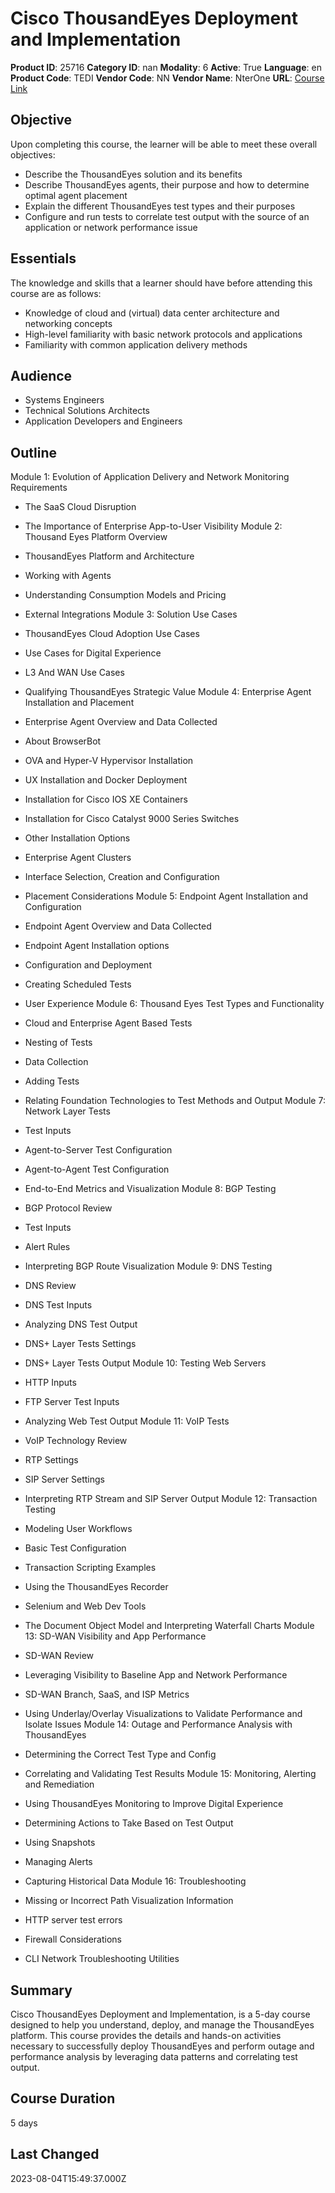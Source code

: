 # Cisco ThousandEyes Deployment and Implementation

**Product ID**: 25716
**Category ID**: nan
**Modality**: 6
**Active**: True
**Language**: en
**Product Code**: TEDI
**Vendor Code**: NN
**Vendor Name**: NterOne
**URL**: [Course Link](https://www.fastlaneus.com/course/nterone-tedi)

## Objective
Upon completing this course, the learner will be able to meet these overall objectives:



- Describe the ThousandEyes solution and its benefits
- Describe ThousandEyes agents, their purpose and how to determine optimal agent placement
- Explain the different ThousandEyes test types and their purposes
- Configure and run tests to correlate test output with the source of an application or network performance issue

## Essentials
The knowledge and skills that a learner should have before attending this course are as follows:



- Knowledge of cloud and (virtual) data center architecture and networking concepts
- High-level familiarity with basic network protocols and applications
- Familiarity with common application delivery methods

## Audience
- Systems Engineers
- Technical Solutions Architects
- Application Developers and Engineers

## Outline
Module 1: Evolution of Application Delivery and Network Monitoring Requirements



- The SaaS Cloud Disruption
- The Importance of Enterprise App-to-User Visibility
Module 2: Thousand Eyes Platform Overview



- ThousandEyes Platform and Architecture
- Working with Agents
- Understanding Consumption Models and Pricing
- External Integrations
Module 3: Solution Use Cases



- ThousandEyes Cloud Adoption Use Cases
- Use Cases for Digital Experience
- L3 And WAN Use Cases
- Qualifying ThousandEyes Strategic Value
Module 4: Enterprise Agent Installation and Placement



- Enterprise Agent Overview and Data Collected
- About BrowserBot
- OVA and Hyper-V Hypervisor Installation
- UX Installation and Docker Deployment
- Installation for Cisco IOS XE Containers
- Installation for Cisco Catalyst 9000 Series Switches
- Other Installation Options
- Enterprise Agent Clusters
- Interface Selection, Creation and Configuration
- Placement Considerations
Module 5: Endpoint Agent Installation and Configuration 



- Endpoint Agent Overview and Data Collected
- Endpoint Agent Installation options
- Configuration and Deployment
- Creating Scheduled Tests
- User Experience
Module 6: Thousand Eyes Test Types and Functionality 



- Cloud and Enterprise Agent Based Tests
- Nesting of Tests
- Data Collection
- Adding Tests
- Relating Foundation Technologies to Test Methods  and Output
Module 7: Network Layer Tests



- Test Inputs
- Agent-to-Server Test Configuration
- Agent-to-Agent Test Configuration
- End-to-End Metrics and Visualization
Module 8: BGP Testing



- BGP Protocol Review
- Test Inputs
- Alert Rules
- Interpreting BGP Route Visualization
Module 9: DNS Testing



- DNS Review
- DNS Test Inputs
- Analyzing DNS Test Output
- DNS+ Layer Tests Settings
- DNS+ Layer Tests Output
Module 10: Testing Web Servers 



- HTTP Inputs
- FTP Server Test Inputs
- Analyzing Web Test Output
Module 11: VoIP Tests  



- VoIP Technology Review
- RTP Settings
- SIP Server Settings
- Interpreting RTP Stream and SIP Server Output
Module 12: Transaction Testing   



- Modeling User Workflows
- Basic Test Configuration
- Transaction Scripting Examples
- Using the ThousandEyes Recorder
- Selenium and Web Dev Tools
- The Document Object Model and Interpreting Waterfall Charts
Module 13: SD-WAN Visibility and App Performance   



- SD-WAN Review
- Leveraging Visibility to Baseline App and Network Performance
- SD-WAN Branch, SaaS, and ISP Metrics
- Using Underlay/Overlay Visualizations to Validate Performance and Isolate Issues
Module 14: Outage and Performance Analysis with ThousandEyes



- Determining the Correct Test Type and Config
- Correlating and Validating Test Results
Module 15: Monitoring, Alerting and Remediation



- Using ThousandEyes Monitoring to Improve Digital Experience
- Determining Actions to Take Based on Test Output
- Using Snapshots
- Managing Alerts
- Capturing Historical Data
Module 16: Troubleshooting



- Missing or Incorrect Path Visualization Information
- HTTP server test errors
- Firewall Considerations
- CLI Network Troubleshooting Utilities

## Summary
Cisco ThousandEyes Deployment and Implementation, is a 5-day course designed to help you understand, deploy, and manage the ThousandEyes platform. This course provides the details and hands-on activities necessary to successfully deploy ThousandEyes and perform outage and performance analysis by leveraging data patterns and correlating test output.

## Course Duration
5 days

## Last Changed
2023-08-04T15:49:37.000Z
